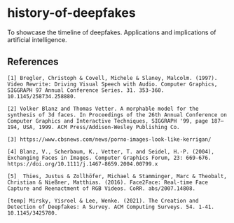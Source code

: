 # history-of-deepfakes
To showcase the timeline of deepfakes. Applications and implications of artificial intelligence. 

## References 

    [1] Bregler, Christoph & Covell, Michele & Slaney, Malcolm. (1997). Video Rewrite: Driving Visual Speech with Audio. Computer Graphics, SIGGRAPH 97 Annual Conference Series. 31. 353-360. 10.1145/258734.258880. 

    [2] Volker Blanz and Thomas Vetter. A morphable model for the synthesis of 3d faces. In Proceedings of the 26th Annual Conference on Computer Graphics and Interactive Techniques, SIGGRAPH '99, page 187–194, USA, 1999. ACM Press/Addison-Wesley Publishing Co.

    [3] https://www.cbsnews.com/news/porno-images-look-like-kerrigan/

    [4] Blanz, V., Scherbaum, K., Vetter, T. and Seidel, H.-P. (2004), Exchanging Faces in Images. Computer Graphics Forum, 23: 669-676. https://doi.org/10.1111/j.1467-8659.2004.00799.x

    [5]  Thies, Justus & Zollhöfer, Michael & Stamminger, Marc & Theobalt, Christian & Nießner, Matthias. (2016). Face2Face: Real-time Face Capture and Reenactment of RGB Videos. CoRR. abs/2007.14808.

    [temp] Mirsky, Yisroel & Lee, Wenke. (2021). The Creation and Detection of Deepfakes: A Survey. ACM Computing Surveys. 54. 1-41. 10.1145/3425780.